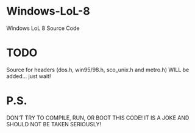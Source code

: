 # Windows-LoL-8
Windows LoL 8 Source Code

# TODO
Source for headers (dos.h, win95/98.h, sco_unix.h and metro.h) WILL be added... just wait!

# P.S.
DON'T TRY TO COMPILE, RUN, OR BOOT THIS CODE! IT IS A JOKE AND SHOULD NOT BE TAKEN SERIOUSLY!
